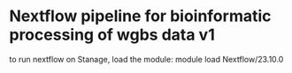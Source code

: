 # Nextflow pipeline for bioinformatic processing of wgbs data v1

to run nextflow on Stanage, load the module: module load Nextflow/23.10.0

